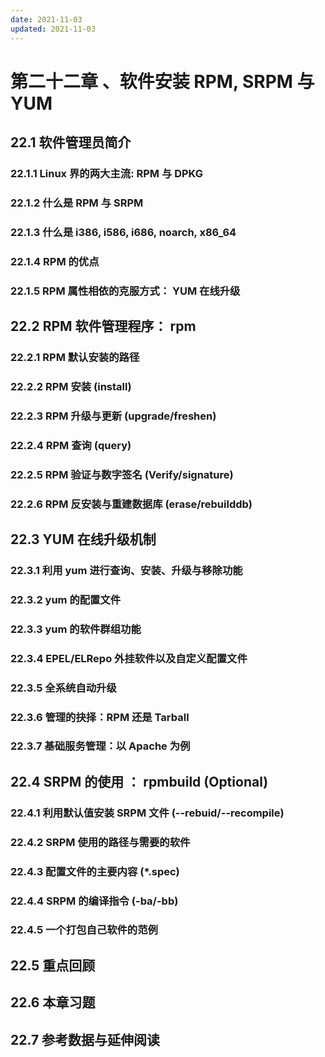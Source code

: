 ```yaml
---
date: 2021-11-03
updated: 2021-11-03
---
```


# 第二十二章 、软件安装 RPM, SRPM 与 YUM

## 22.1 软件管理员简介

### 22.1.1 Linux 界的两大主流: RPM 与 DPKG

### 22.1.2 什么是 RPM 与 SRPM

### 22.1.3 什么是 i386, i586, i686, noarch, x86_64

### 22.1.4 RPM 的优点

### 22.1.5 RPM 属性相依的克服方式： YUM 在线升级

## 22.2 RPM 软件管理程序： rpm

### 22.2.1 RPM 默认安装的路径

### 22.2.2 RPM 安装 (install)

### 22.2.3 RPM 升级与更新 (upgrade/freshen)

### 22.2.4 RPM 查询 (query)

### 22.2.5 RPM 验证与数字签名 (Verify/signature)

### 22.2.6 RPM 反安装与重建数据库 (erase/rebuilddb)

## 22.3 YUM 在线升级机制

### 22.3.1 利用 yum 进行查询、安装、升级与移除功能

### 22.3.2 yum 的配置文件

### 22.3.3 yum 的软件群组功能

### 22.3.4 EPEL/ELRepo 外挂软件以及自定义配置文件

### 22.3.5 全系统自动升级

### 22.3.6 管理的抉择：RPM 还是 Tarball

### 22.3.7 基础服务管理：以 Apache 为例

## 22.4 SRPM 的使用 ： rpmbuild (Optional)

### 22.4.1 利用默认值安装 SRPM 文件 (--rebuid/--recompile)

### 22.4.2 SRPM 使用的路径与需要的软件

### 22.4.3 配置文件的主要内容 (*.spec)

### 22.4.4 SRPM 的编译指令 (-ba/-bb)

### 22.4.5 一个打包自己软件的范例

## 22.5 重点回顾

## 22.6 本章习题

## 22.7 参考数据与延伸阅读
